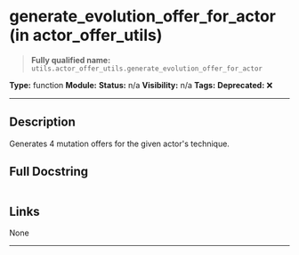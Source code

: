 # generate_evolution_offer_for_actor (in actor_offer_utils)
> **Fully qualified name:** `utils.actor_offer_utils.generate_evolution_offer_for_actor`

**Type:** function
**Module:** 
**Status:** n/a
**Visibility:** n/a
**Tags:** 
**Deprecated:** ❌

---

## Description
Generates 4 mutation offers for the given actor's technique.

## Full Docstring
```

```

## Links
None

---
